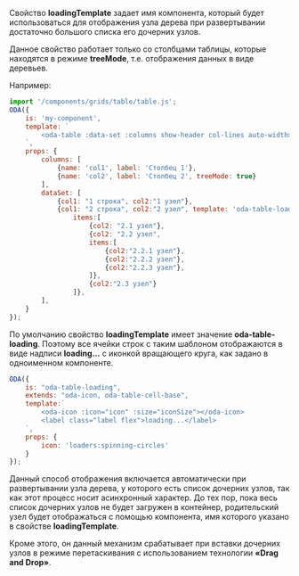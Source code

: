 Свойство **loadingTemplate** задает имя компонента, который будет использоваться для отображения узла дерева при развертывании достаточно большого списка его дочерних узлов.

Данное свойство работает только со столбцами таблицы, которые находятся в режиме **treeMode**, т.е. отображения данных в виде деревьев.

Например:

```javascript _run_line_edit_loadoda_[my-component.js]_h=140_
import '/components/grids/table/table.js';
ODA({
    is: 'my-component',
    template: `
        <oda-table :data-set :columns show-header col-lines auto-width></oda-table>
    `,
    props: {
        columns: [
            {name: 'col1', label: 'Столбец 1'},
            {name: 'col2', label: 'Столбец 2', treeMode: true}
        ],
        dataSet: [
            {col1: "1 строка", col2:"1 узел"},
            {col1: "2 строка", col2:"2 узел", template: 'oda-table-loading',
                items:[
                    {col2: "2.1 узел"},
                    {col2: "2.2 узел",
                    items:[
                        {col2:"2.2.1 узел"},
                        {col2:"2.2.2 узел"},
                        {col2:"2.2.3 узел"},
                    ]},
                    {col2:"2.3 узел"}
                ]},
        ],
    }
});
```

По умолчанию свойство **loadingTemplate** имеет значение **oda-table-loading**. Поэтому все ячейки строк с таким шаблоном отображаются в виде надписи **loading...** с иконкой вращающего круга, как задано в одноименном компоненте.

``` javascript
ODA({
    is: "oda-table-loading",
    extends: "oda-icon, oda-table-cell-base",
    template:`
        <oda-icon :icon="icon" :size="iconSize"></oda-icon>
        <label class="label flex">loading...</label>
    `,
    props: {
        icon: 'loaders:spinning-circles'
    }
});
```

Данный способ отображения включается автоматически при развертывании узла дерева, у которого есть список дочерних узлов, так как этот процесс носит асинхронный характер. До тех пор, пока весь список дочерних узлов не будет загружен в контейнер, родительский узел будет отображаться с помощью компонента, имя которого указано в свойстве **loadingTemplate**.

Кроме этого, он данный механизм срабатывает при вставки дочерних узлов в режиме перетаскивания с использованием технологии **«Drag and Drop»**.
